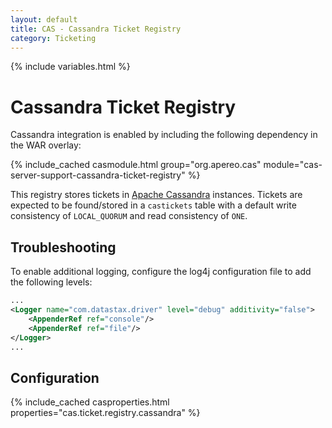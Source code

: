 ```yaml
---
layout: default
title: CAS - Cassandra Ticket Registry
category: Ticketing
---
```


{% include variables.html %}

# Cassandra Ticket Registry

Cassandra integration is enabled by including the following dependency in the WAR overlay:

{% include_cached casmodule.html group="org.apereo.cas" module="cas-server-support-cassandra-ticket-registry" %}

This registry stores tickets in [Apache Cassandra](http://cassandra.apache.org/) instances. Tickets are expected to be found/stored in a `castickets` table with a default write consistency of `LOCAL_QUORUM` and read consistency of `ONE`.

## Troubleshooting

To enable additional logging, configure the log4j configuration file to add the following levels:

```xml
...
<Logger name="com.datastax.driver" level="debug" additivity="false">
    <AppenderRef ref="console"/>
    <AppenderRef ref="file"/>
</Logger>
...
```

## Configuration

{% include_cached casproperties.html properties="cas.ticket.registry.cassandra" %}

